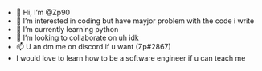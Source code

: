 - 👋 Hi, I’m @Zp90
- 👀 I’m interested in coding but have mayjor problem with the code i write
- 🌱 I’m currently learning python
- 💞️ I’m looking to collaborate on uh idk
- 📫 U an dm me on discord if u want (Zp#2867)
- I would love to learn how to be a software engineer if u can teach me 

<!---
Zp90/Zp90 is a ✨ special ✨ repository because its `README.md` (this file) appears on your GitHub profile.
You can click the Preview link to take a look at your changes.
--->
